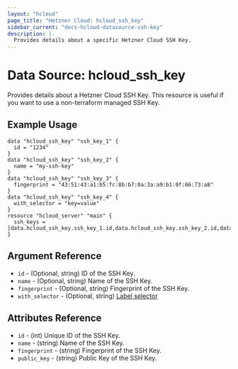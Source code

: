 ```yaml
---
layout: "hcloud"
page_title: "Hetzner Cloud: hcloud_ssh_key"
sidebar_current: "docs-hcloud-datasource-ssh-key"
description: |-
  Provides details about a specific Hetzner Cloud SSH Key.
---
```


# Data Source: hcloud_ssh_key

Provides details about a Hetzner Cloud SSH Key.
This resource is useful if you want to use a non-terraform managed SSH Key.

## Example Usage

```hcl
data "hcloud_ssh_key" "ssh_key_1" {
  id = "1234"
}
data "hcloud_ssh_key" "ssh_key_2" {
  name = "my-ssh-key"
}
data "hcloud_ssh_key" "ssh_key_3" {
  fingerprint = "43:51:43:a1:b5:fc:8b:b7:0a:3a:a9:b1:0f:66:73:a8"
}
data "hcloud_ssh_key" "ssh_key_4" {
  with_selector = "key=value"
}
resource "hcloud_server" "main" {
  ssh_keys = [data.hcloud_ssh_key.ssh_key_1.id,data.hcloud_ssh_key.ssh_key_2.id,data.hcloud_ssh_key.ssh_key_3.id]
}
```

## Argument Reference

- `id` - (Optional, string) ID of the SSH Key.
- `name` - (Optional, string) Name of the SSH Key.
- `fingerprint` - (Optional, string) Fingerprint of the SSH Key.
- `with_selector` - (Optional, string) [Label selector](https://docs.hetzner.cloud/#overview-label-selector)

## Attributes Reference

- `id` - (int) Unique ID of the SSH Key.
- `name` - (string) Name of the SSH Key.
- `fingerprint` - (string) Fingerprint of the SSH Key.
- `public_key` - (string) Public Key of the SSH Key.

